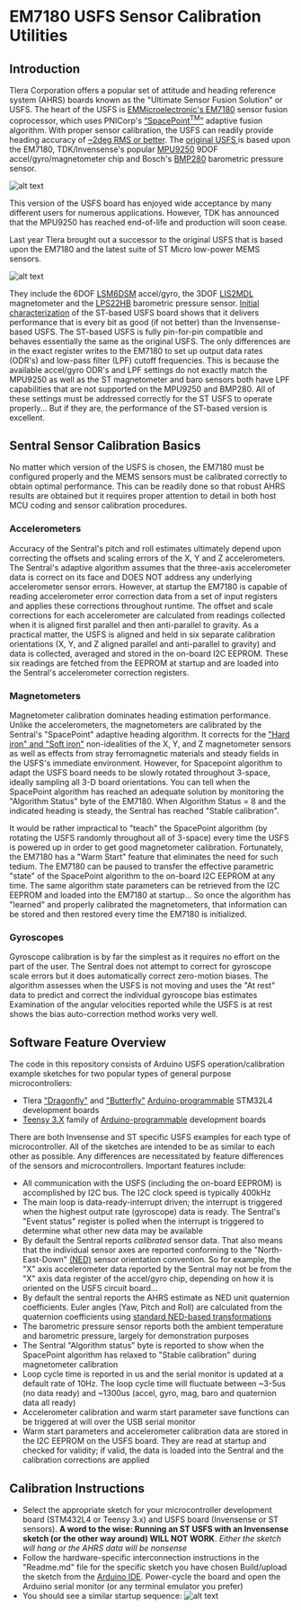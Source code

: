 # EM7180 USFS Sensor Calibration Utilities

## Introduction
Tlera Corporation offers a popular set of attitude and heading reference system (AHRS) boards known as the "Ultimate Sensor Fusion Solution" or USFS. The heart of the USFS is [EMMicroelectronic's EM7180](https://www.emmicroelectronic.com/product/sensor-fusion/em7180-sentral) sensor fusion coprocessor, which uses PNICorp's [“SpacePoint<sup>TM</sup>”](https://www.pnicorp.com/mm-module/) adaptive fusion algorithm. With proper sensor calibration, the USFS can readily provide heading accuracy of [~2deg RMS or better](https://github.com/kriswiner/EM7180_SENtral_sensor_hub/wiki/K.-Limits-of-Absolute-Heading-Accuracy-Using-Inexpensive-MEMS-Sensors). The [original USFS ](https://www.tindie.com/products/onehorse/ultimate-sensor-fusion-solution-mpu9250/) is based upon the EM7180, TDK/Invensense's popular [MPU9250](https://www.invensense.com/products/motion-tracking/9-axis/mpu-9250/) 9DOF accel/gyro/magnetometer chip and Bosch's [BMP280](https://www.bosch-sensortec.com/bst/products/all_products/bmp280) barometric pressure sensor.

![alt text](https://user-images.githubusercontent.com/5760946/53206889-0474ed00-35e7-11e9-8590-22fa937f65da.png)

This version of the USFS board has enjoyed wide acceptance by many different users for numerous applications. However, TDK has announced that the MPU9250 has reached end-of-life and production will soon cease.

Last year Tlera brought out a successor to the original USFS that is based upon the EM7180 and the latest suite of ST Micro low-power MEMS sensors. 

![alt text](https://user-images.githubusercontent.com/5760946/53206940-29696000-35e7-11e9-852d-feb112114ab7.png)

They include the 6DOF [LSM6DSM](https://www.st.com/en/mems-and-sensors/lsm6dsm.html) accel/gyro, the 3DOF [LIS2MDL](https://www.st.com/en/mems-and-sensors/lis2mdl.html) magnetometer and the [LPS22HB](https://www.st.com/en/mems-and-sensors/lps22hb.html) barometric pressure sensor. [Initial characterization](https://github.com/kriswiner/EM7180_SENtral_sensor_hub/wiki/K.-Limits-of-Absolute-Heading-Accuracy-Using-Inexpensive-MEMS-Sensors) of the ST-based USFS board shows that it delivers performance that is every bit as good (if not better) than the Invensense-based USFS. The ST-based USFS is fully pin-for-pin compatible and behaves essentially the same as the original USFS. The only differences are in the exact register writes to the EM7180 to set up output data rates (ODR's) and low-pass filter (LPF) cutoff frequencies. This is because the available accel/gyro ODR's and LPF settings do not exactly match the MPU9250 as well as the ST magnetometer and baro sensors both have LPF capabilities that are not supported on the MPU9250 and BMP280. All of these settings must be addressed correctly for the ST USFS to operate properly... But if they are, the performance of the ST-based version is excellent.

## Sentral Sensor Calibration Basics
No matter which version of the USFS is chosen, the EM7180 must be configured properly and the MEMS sensors must be calibrated correctly to obtain optimal performance. This can be readily done so that robust AHRS results are obtained but it requires proper attention to detail in both host MCU coding and sensor calibration procedures.

### Accelerometers
Accuracy of the Sentral's pitch and roll estimates ultimately depend upon correcting the offsets and scaling errors of the X, Y and Z accelerometers. The Sentral's adaptive algorithm assumes that the three-axis accelerometer data is correct on its face and DOES NOT address any underlying accelerometer sensor errors. However, at startup the EM7180 is capable of reading accelerometer error correction data from a set of input registers and applies these corrections throughout runtime. The offset and scale corrections for each accelerometer are calculated from readings collected when it is aligned first parallel and then anti-parallel to gravity. As a practical matter, the USFS is aligned and held in six separate calibration orientations (X, Y, and Z aligned parallel and anti-parallel to gravity) and data is collected, averaged and stored in the on-board I2C EEPROM. These six readings are fetched from the EEPROM at startup and are loaded into the Sentral's accelerometer correction registers.

### Magnetometers
Magnetometer calibration dominates heading estimation performance. Unlike the accelerometers, the magnetometers are calibrated by the Sentral's "SpacePoint" adaptive heading algorithm.  It corrects for the ["Hard iron" and "Soft iron"](https://www.vectornav.com/support/library/magnetometer) non-idealities of the X, Y, and Z magnetometer sensors as well as effects from stray ferromagnetic materials and steady fields in the USFS's immediate environment. However, for Spacepoint algorithm to adapt the USFS board needs to be slowly rotated throughout 3-space, ideally sampling all 3-D board orientations. You can tell when the SpacePoint algorithm has reached an adequate solution by monitoring the "Algorithm Status" byte of the EM7180. When Algorithm Status = 8 and the indicated heading is steady, the Sentral has reached "Stable calibration".

It would be rather impractical to "teach" the SpacePoint algorithm (by rotating the USFS randomly throughout all of 3-space) every time the USFS is powered up in order to get good magnetometer calibration. Fortunately, the EM7180 has a "Warm Start" feature that eliminates the need for such tedium. The EM7180 can be paused to transfer the effective parametric "state" of the SpacePoint algorithm to the on-board I2C EEPROM at any time. The same algorithm state parameters can be retrieved from the I2C EEPROM and loaded into the EM7180 at startup... So once the algorithm has "learned" and properly calibrated the magnetometers, that information can be stored and then restored every time the EM7180 is initialized.

### Gyroscopes
Gyroscope calibration is by far the simplest as it requires no effort on the part of the user. The Sentral does not attempt to correct for gyroscope scale errors but it does automatically correct zero-motion biases. The algorithm assesses when the USFS is not moving and uses the "At rest" data to predict and correct the individual gyroscope bias estimates Examination of the angular velocities reported while the USFS is at rest shows the bias auto-correction method works very well.

## Software Feature Overview
The code in this repository consists of Arduino USFS operation/calibration example sketches for two popular types of general purpose microcontrollers:
* Tlera ["Dragonfly"](https://www.tindie.com/products/TleraCorp/dragonfly-stm32l47696-development-board/) and ["Butterfly"](https://www.tindie.com/products/TleraCorp/butterfly-stm32l433-development-board/) [Arduino-programmable](https://github.com/GrumpyOldPizza/arduino-STM32L4) STM32L4 development boards
* [Teensy 3.X](https://www.pjrc.com/teensy/) family of [Arduino-programmable](https://www.pjrc.com/teensy/td_download.html) development boards

There are both Invensense and ST specific USFS examples for each type of microcontroller. All of the sketches are intended to be as similar to each other as possible. Any differences are necessitated by feature differences of the sensors and microcontrollers. Important features include:
* All communication with the USFS (including the on-board EEPROM) is accomplished by I2C bus. The I2C clock speed is typically 400kHz
* The main loop is data-ready-interrupt driven; the interrupt is triggered when the highest output rate (gyroscope) data is ready. The Sentral's "Event status" register is polled when the interrupt is triggered to determine what other new data may be available
* By default the Sentral reports *calibrated* sensor data. That also means that the individual sensor axes are reported conforming to the "North-East-Down" [(NED)](http://www.chrobotics.com/library/understanding-quaternions) sensor orientation convention. So for example, the "X"  axis accelerometer data reported by the Sentral may not be from the "X" axis data register of the accel/gyro chip, depending on how it is oriented on the USFS circuit board...
* By default the sentral reports the AHRS estimate as NED unit quaternion coefficients. Euler angles (Yaw, Pitch and Roll) are calculated from the quaternion coefficients using [standard NED-based transformations](http://www.chrobotics.com/library/understanding-quaternions)
* The barometric pressure sensor reports both the ambient temperature and barometric pressure, largely for demonstration purposes
* The Sentral "Algorithm status" byte is reported to show when the SpacePoint algorithm has relaxed to "Stable calibration" during magnetometer calibration
* Loop cycle time is reported in us and the serial monitor is updated at a default rate of 10Hz. The loop cycle time will fluctuate between ~3-5us (no data ready) and ~1300us (accel, gyro, mag, baro and quaternion data all ready)
* Accelerometer calibration and warm start parameter save functions can be triggered at will over the USB serial monitor
* Warm start parameters and accelerometer calibration data are stored in the I2C EEPROM on the USFS board. They are read at startup and checked for validity; if valid, the data is loaded into the Sentral and the calibration corrections are applied

## Calibration Instructions
* Select the appropriate sketch for your microcontroller development board (STM432L4 or Teensy 3.x) and USFS board (Invensense or ST sensors). **A word to the wise: Running an ST USFS with an Invensense sketch (or the other way around) WILL NOT WORK**. *Either the sketch will hang or the AHRS data will be nonsense*
* Follow the hardware-specific interconnection instructions in the "Readme.md" file for the specific sketch you have chosen
Build/upload the sketch from the [Arduino IDE](https://www.arduino.cc/en/main/software). Power-cycle the board and open the Arduino serial monitor (or any terminal emulator you prefer)
* You should see a similar startup sequence:
![alt text](https://user-images.githubusercontent.com/5760946/53260187-bfec5e80-3685-11e9-80a2-7922921492f4.png)
